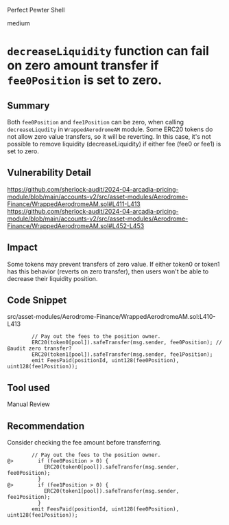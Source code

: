 Perfect Pewter Shell

medium

# `decreaseLiquidity` function can fail on zero amount transfer if `fee0Position` is set to zero.

## Summary
Both `fee0Position` and `fee1Position` can be zero, when calling `decreaseLiqudity` in `WrappedAerodromeAM` module.
Some ERC20 tokens do not allow zero value transfers, so it will be reverting.
In this case, it's not possible to remove liquidity (decreaseLiquidity) if either fee (fee0 or fee1) is set to zero.

## Vulnerability Detail
https://github.com/sherlock-audit/2024-04-arcadia-pricing-module/blob/main/accounts-v2/src/asset-modules/Aerodrome-Finance/WrappedAerodromeAM.sol#L411-L413
https://github.com/sherlock-audit/2024-04-arcadia-pricing-module/blob/main/accounts-v2/src/asset-modules/Aerodrome-Finance/WrappedAerodromeAM.sol#L452-L453

## Impact
Some tokens may prevent transfers of zero value.
If either token0 or token1 has this behavior (reverts on zero transfer), then users won't be able to decrease their liquidity position.

## Code Snippet
src/asset-modules/Aerodrome-Finance/WrappedAerodromeAM.sol:L410-L413
```solidity
        // Pay out the fees to the position owner.
        ERC20(token0[pool]).safeTransfer(msg.sender, fee0Position); // @audit zero transfer?
        ERC20(token1[pool]).safeTransfer(msg.sender, fee1Position);
        emit FeesPaid(positionId, uint128(fee0Position), uint128(fee1Position));

```

## Tool used

Manual Review

## Recommendation
Consider checking the fee amount before transferring.

```solidity
        // Pay out the fees to the position owner.
@>        if (fee0Position > 0) {
            ERC20(token0[pool]).safeTransfer(msg.sender, fee0Position);
          }
@>        if (fee1Position > 0) {
            ERC20(token1[pool]).safeTransfer(msg.sender, fee1Position);
          }
        emit FeesPaid(positionId, uint128(fee0Position), uint128(fee1Position));

```
